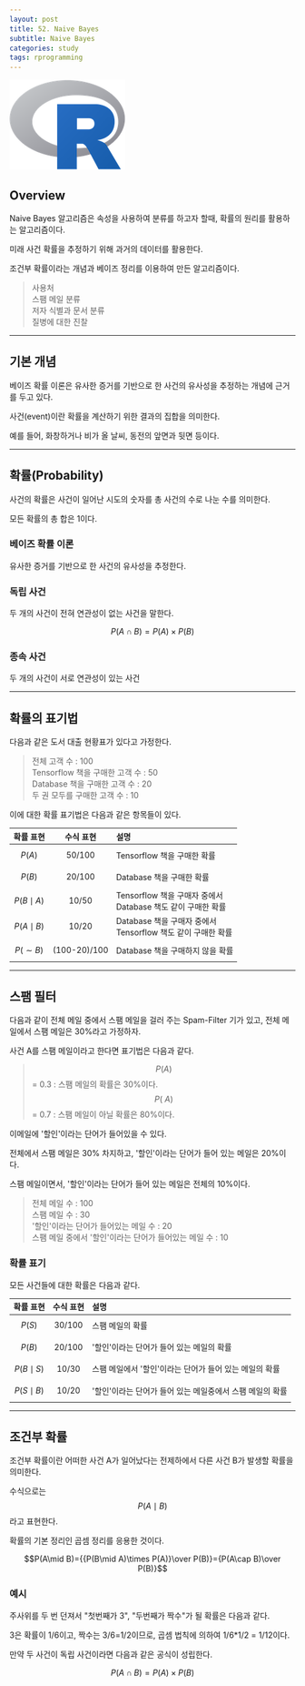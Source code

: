 ```yaml
---
layout: post
title: 52. Naive Bayes
subtitle: Naive Bayes
categories: study
tags: rprogramming
---
```


![r](/assets/img/logo/r-logo.png)

## Overview

Naive Bayes 알고리즘은 속성을 사용하여 분류를 하고자 할때, 확률의 원리를 활용하는 알고리즘이다.

미래 사건 확률을 추정하기 위해 과거의 데이터를 활용한다.

조건부 확률이라는 개념과 베이즈 정리를 이용하여 만든 알고리즘이다.

> 사용처  
> 스팸 메일 분류  
> 저자 식별과 문서 분류  
> 질병에 대한 진찰

***

## 기본 개념

베이즈 확률 이론은 유사한 증거를 기반으로 한 사건의 유사성을 추정하는 개념에 근거를 두고 있다. 

사건(event)이란 확률을 계산하기 위한 결과의 집합을 의미한다.

예를 들어, 화창하거나 비가 올 날씨, 동전의 앞면과 뒷면 등이다.

***

## 확률(Probability)

사건의 확률은 사건이 일어난 시도의 숫자를 총 사건의 수로 나눈 수를 의미한다.

모든 확률의 총 합은 1이다.

### 베이즈 확률 이론

유사한 증거를 기반으로 한 사건의 유사성을 추정한다.

### 독립 사건

두 개의 사건이 전혀 연관성이 없는 사건을 말한다.

$$P(A\cap B)=P(A)\times P(B)$$

### 종속 사건

두 개의 사건이 서로 연관성이 있는 사건

***

## 확률의 표기법

다음과 같은 도서 대출 현황표가 있다고 가정한다.

> 전체 고객 수 : 100  
> Tensorflow 책을 구매한 고객 수 : 50  
> Database 책을 구매한 고객 수 : 20  
> 두 권 모두를 구매한 고객 수 : 10

이에 대한 확률 표기법은 다음과 같은 항목들이 있다.

| 확률 표현 | 수식 표현 | 설명 |
|:----:|:----:|:----|
| $$P(A)$$ | 50/100 | Tensorflow 책을 구매한 확률 |
| $$P(B)$$ | 20/100 | Database 책을 구매한 확률 |
| $$P(B\mid A)$$ | 10/50 | Tensorflow 책을 구매자 중에서<br>Database 책도 같이 구매한 확률 |
| $$P(A\mid B)$$ | 10/20 | Database 책을 구매자 중에서<br>Tensorflow 책도 같이 구매한 확률 |
| $$P(\sim B)$$ | (100-20)/100 | Database 책을 구매하지 않을 확률 |

***

## 스팸 필터

다음과 같이 전체 메일 중에서 스팸 메일을 걸러 주는 Spam-Filter 기가 있고, 전체 메일에서 스팸 메일은 30%라고 가정하자.

사건 A를 스팸 메일이라고 한다면 표기법은 다음과 같다.

> $$P(A)$$ = 0.3 : 스팸 메일의 확률은 30%이다.  
> $$P(~A)$$ = 0.7 : 스팸 메일이 아닐 확률은 80%이다.

이메일에 '할인'이라는 단어가 들어있을 수 있다.

전체에서 스팸 메일은 30% 차지하고, '할인'이라는 단어가 들어 있는 메일은 20%이다.

스팸 메일이면서, '할인'이라는 단어가 들어 있는 메일은 전체의 10%이다.

> 전체 메일 수 : 100  
> 스팸 메일 수 : 30  
> '할인'이라는 단어가 들어있는 메일 수 : 20  
> 스팸 메일 중에서 '할인'이라는 단어가 들어있는 메일 수 : 10

### 확률 표기

모든 사건들에 대한 확률은 다음과 같다.

| 확률 표현 | 수식 표현 | 설명 |
|:----:|:----:|:----|
| $$P(S)$$ | 30/100 | 스팸 메일의 확률 |
| $$P(B)$$ | 20/100 | '할인'이라는 단어가 들어 있는 메일의 확률 |
| $$P(B\mid S)$$ | 10/30 | 스팸 메일에서 '할인'이라는 단어가 들어 있는 메일의 확률 |
| $$P(S\mid B)$$ | 10/20 | '할인'이라는 단어가 들어 있는 메일중에서 스팸 메일의 확률 |

***

## 조건부 확률

조건부 확률이란 어떠한 사건 A가 일어났다는 전제하에서 다른 사건 B가 발생할 확률을 의미한다. 

수식으로는 $$P(A\mid B)$$라고 표현한다.

확률의 기본 정리인 곱셈 정리를 응용한 것이다.

$$P(A\mid B)={{P(B\mid A)\times P(A)}\over P(B)}={P(A\cap B)\over P(B)}$$

### 예시

주사위를 두 번 던져서 "첫번째가 3", "두번째가 짝수"가 될 확률은 다음과 같다.

3은 확률이 1/6이고, 짝수는 3/6=1/2이므로, 곱셈 법칙에 의하여 1/6*1/2 = 1/12이다.

만약 두 사건이 독립 사건이라면 다음과 같은 공식이 성립한다.

$$P(A\cap B)=P(A)\times P(B)$$
